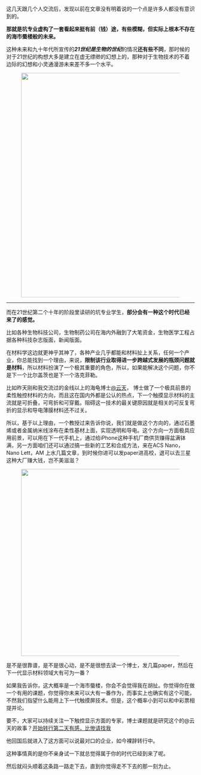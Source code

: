 <p data-pid="2Zl-W2WL">这几天跟几个人交流后，发现以前在文章没有明着说的一个点是许多人都没有意识到的。</p><p data-pid="kv9GFPZG"><b>那就是坑专业虚构了一套看起来挺有前（钱）途，有些模糊，但实际上根本不存在的海市蜃楼般的未来。</b></p><p data-pid="9BxZhg3b">这种未来和九十年代所宣传的<i><b>21世纪是生物的世纪</b></i>的情况<b>还有些不同</b>，那时候的对于21世纪的构想大多是建立在虚无缥缈的幻想上的，那种对于生物技术的不着边际的幻想和小灵通漫游未来差不多一个水平。</p><figure data-size="normal"><img data-rawheight="427" src="https://picx.zhimg.com/v2-1cf9dd521a4fc9e5d87a92ae00ccd480_720w.jpg?source=d16d100b" data-size="normal" data-rawwidth="600" class="origin_image zh-lightbox-thumb" width="600" data-original="https://picx.zhimg.com/v2-1cf9dd521a4fc9e5d87a92ae00ccd480_720w.jpg?source=d16d100b"></figure><hr><p data-pid="PNHnzQ9w">而在21世纪第二个十年的阶段里读研的坑专业学生，<b>部分会有一种这个时代已经来了的感觉。</b></p><p data-pid="H8QR4J6H">比如各种生物科技公司，生物制药公司在海内外融到了大笔资金，生物医学工程占据各种科技杂志版面，新闻版面。</p><p data-pid="5qFtaV0s">在材料学这边就更神乎其神了，各种产业几乎都能和材料扯上关系，任何一个产业，你总能找到一个理由，来说，<b>限制该行业取得进一步跨越式发展的瓶颈问题就是材料</b>，所以材料扮演了一个极其重要的角色，所以，如果能解决这个问题，你不是下一个比尔盖茨也是下一个洛克菲勒。</p><p data-pid="VAncmqF9">比如昨天刚和我交流过的金线以上的海龟博士<a href="http://www.zhihu.com/people/5d6460ba7157f21c8d87e8df818dc4b0" data-hash="5d6460ba7157f21c8d87e8df818dc4b0" class="member_mention" data-hovercard="p$b$5d6460ba7157f21c8d87e8df818dc4b0">@云天</a>， 博士做了一个极具前景的柔性触控材料的方向，而且这在国内外都是公认的热点，下一个触摸显示材料的主流就是可折叠，可弯折和可穿戴。阻碍这一技术的最关键原因就是相关的可反复弯折的显示和导电薄膜材料还不过关。</p><p data-pid="uC2EjcRj">所以，基于以上理由，一个教授过来告诉你说，我们就是做这个方向的，通过石墨烯或者金属纳米线涂布在柔性基材上面，实现透明和导电。这个方向一方面极具应用前景，可以用在下一代手机上，通过给iPhone这种手机厂商供货赚得盆满钵满，另一方面咱们还可以通过搞一些新的工艺和合成方法，来在ACS Nano，Nano Lett，AM 上水几篇文章，到时候你进可以发paper进高校，退可以去三星这种大厂赚大钱，岂不美滋滋？</p><figure data-size="normal"><img data-rawheight="340" src="https://pic1.zhimg.com/v2-f2c7ea5afa901c30269f4c26132e002a_720w.jpg?source=d16d100b" data-size="normal" data-rawwidth="500" class="origin_image zh-lightbox-thumb" width="500" data-original="https://picx.zhimg.com/v2-f2c7ea5afa901c30269f4c26132e002a_720w.jpg?source=d16d100b"></figure><p data-pid="KAq5ePLN">是不是很靠谱，是不是很心动，是不是很想去读一个博士，发几篇paper，然后在下一代显示材料领域大有可为一番？</p><p data-pid="TQm9HtWo">如果我告诉你，这大概率是一个海市蜃楼，你会不会觉得我在胡扯。你觉得你在做一个有用的课题，你觉得你未来可以大有一番作为，而事实上也确实有这个可能，不然我们指望什么能用上下一代触摸屏技术。但是，这个概率小到可以和中彩票相提并论。</p><p data-pid="0X01vA02">要不，大家可以持续关注一下触控显示方面的专家，博士课题就是研究这个的@云天的故事？<a href="https://zhuanlan.zhihu.com/p/35583769" class="internal">开始转行第二天有感，比惨请找我</a> </p><p data-pid="Szu0D14m">他回国后就进入了这方面可以说最对口的企业，如今裸辞转行中。</p><p data-pid="Yv6tCGGr">这种事情真的是你不亲身试一下就总觉得属于你的时代已经到来了呢。</p><p data-pid="oWQxTYSZ">然后就闷头顺着这条路一路走下去，直到你觉得走不下去的那一刻为止。 </p>
